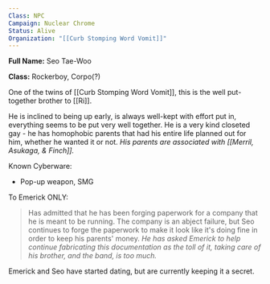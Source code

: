 ```yaml
---
Class: NPC
Campaign: Nuclear Chrome
Status: Alive
Organization: "[[Curb Stomping Word Vomit]]"
---
```

**Full Name:** Seo Tae-Woo

**Class:** Rockerboy, Corpo(?)

One of the twins of [[Curb Stomping Word Vomit]], this is the well put-together brother to [[Ri]].

He is inclined to being up early, is always well-kept with effort put in, everything seems to be put very well together.  He is a very kind closeted gay - he has homophobic parents that had his entire life planned out for him, whether he wanted it or not. *His parents are associated with [[Merril, Asukaga, & Finch]].*

Known Cyberware:
- Pop-up weapon, SMG

To Emerick ONLY:
>Has admitted that he has been forging paperwork for a company that he is meant to be running. The company is an abject failure, but Seo continues to forge the paperwork to make it look like it's doing fine in order to keep his parents' money. *He has asked Emerick to help continue fabricating this documentation as the toll of it, taking care of his brother, and the band, is too much.*

Emerick and Seo have started dating, but are currently keeping it a secret.